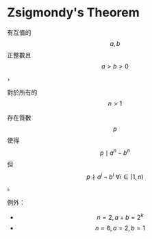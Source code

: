 # Zsigmondy's Theorem

有互值的 $$a, b$$ 正整數且 $$a > b > 0$$，

對於所有的 $$n > 1$$

存在質數 $$p$$ 使得 $$p \mid a^n - b^n$$ 但 $$p \nmid a^i - b^i \ \forall i \in [1, n)$$ 。

例外：

* $$n = 2, a + b = 2^k$$
* $$n = 6, a = 2, b = 1$$
